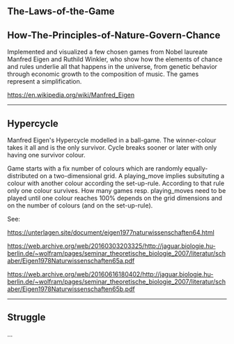## The-Laws-of-the-Game
## How-The-Principles-of-Nature-Govern-Chance

Implemented and visualized a few chosen games from Nobel laureate Manfred Eigen and Ruthild Winkler, who show how the elements of chance and rules underlie all that happens in the universe, from genetic behavior through economic growth to the composition of music. The games represent a simplification.

https://en.wikipedia.org/wiki/Manfred_Eigen

------------------------------------------------------------------------------------------------------------------------------
## Hypercycle

Manfred Eigen's Hypercycle modelled in a ball-game. The winner-colour takes it all and is the only survivor. Cycle breaks sooner or later with only having one survivor colour.

Game starts with a fix number of colours which are randomly equally-distributed on a two-dimensional grid.
A playing_move implies subsituting a colour with another colour according the set-up-rule. 
According to that rule only one colour survives.
How many games resp. playing_moves need to be played until one colour reaches 100% depends on the grid dimensions and on the number of colours (and on the set-up-rule).

See: 

https://unterlagen.site/document/eigen1977naturwissenschaften64.html

https://web.archive.org/web/20160303203325/http://jaguar.biologie.hu-berlin.de/~wolfram/pages/seminar_theoretische_biologie_2007/literatur/schaber/Eigen1978Naturwissenschaften65a.pdf

https://web.archive.org/web/20160616180402/http://jaguar.biologie.hu-berlin.de/~wolfram/pages/seminar_theoretische_biologie_2007/literatur/schaber/Eigen1978Naturwissenschaften65b.pdf

------------------------------------------------------------------------------------------------------------------------------

## Struggle

... 